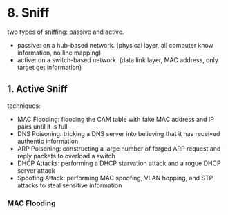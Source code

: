 # 8. Sniff
  two types of sniffing: passive and active.
  - passive: on a hub-based network. (physical layer, all computer know information, no line mapping)
  - active: on a switch-based network. (data link layer, MAC address, only target get information)


## 1. Active Sniff
  techniques:
  - MAC Flooding: flooding the CAM table with fake MAC address and IP pairs until it is full
  - DNS Poisoning: tricking a DNS server into believing that it has received authentic information
  - ARP Poisoning: constructing a large number of forged ARP request and reply packets to overload a switch
  - DHCP Attacks: performing a DHCP starvation attack and a rogue DHCP server attack
  - Spoofing Attack: performing MAC spoofing, VLAN hopping, and STP attacks to steal sensitive information

### MAC Flooding
  
